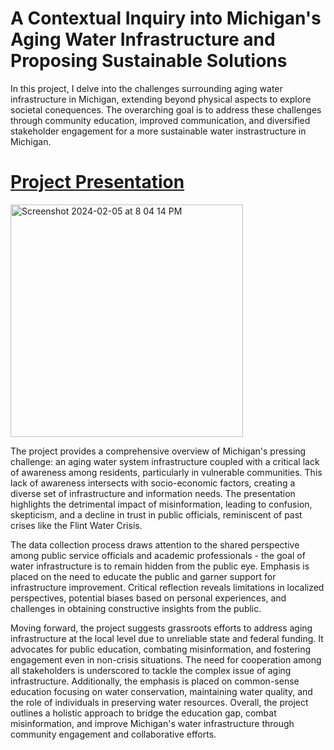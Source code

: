 # A Contextual Inquiry into Michigan's Aging Water Infrastructure and Proposing Sustainable Solutions

In this project, I delve into the challenges surrounding aging water infrastructure in Michigan, extending beyond physical aspects to explore societal conequences. The overarching goal is to address these challenges through community education, improved communication, and diversified stakeholder engagement for a more sustainable water instrastructure in Michigan.

# [Project Presentation](https://github.com/nathanielliganor/contextual-inquiry/blob/main/Contextual%20Inquiry%20Presentation.pdf)
<img width="372" alt="Screenshot 2024-02-05 at 8 04 14 PM" src="https://github.com/nathanielliganor/contextual-inquiry/assets/145381791/77638053-8f95-4ec9-96ee-fb5806cd497e">

The project provides a comprehensive overview of Michigan's pressing challenge: an aging water system infrastructure coupled with a critical lack of awareness among residents, particularly in vulnerable communities. This lack of awareness intersects with socio-economic factors, creating a diverse set of infrastructure and information needs. The presentation highlights the detrimental impact of misinformation, leading to confusion, skepticism, and a decline in trust in public officials, reminiscent of past crises like the Flint Water Crisis.

The data collection process draws attention to the shared perspective among public service officials and academic professionals - the goal of water infrastructure is to remain hidden from the public eye. Emphasis is placed on the need to educate the public and garner support for infrastructure improvement. Critical reflection reveals limitations in localized perspectives, potential biases based on personal experiences, and challenges in obtaining constructive insights from the public.

Moving forward, the project suggests grassroots efforts to address aging infrastructure at the local level due to unreliable state and federal funding. It advocates for public education, combating misinformation, and fostering engagement even in non-crisis situations. The need for cooperation among all stakeholders is underscored to tackle the complex issue of aging infrastructure. Additionally, the emphasis is placed on common-sense education focusing on water conservation, maintaining water quality, and the role of individuals in preserving water resources. Overall, the project outlines a holistic approach to bridge the education gap, combat misinformation, and improve Michigan's water infrastructure through community engagement and collaborative efforts.
